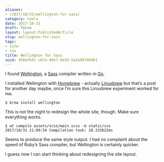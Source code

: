 ```yaml
---
aliases:
- /2017/10/31/wellington-for-sass/
category: tools
date: 2017-10-31
draft: false
layout: layout:PublishedArticle
slug: wellington-for-sass
tags:
- site
- css
title: Wellington for Sass
uuid: 458a7b5c-c67a-49e7-be3d-5a3a987bb961
---
```


[Wellington]: https://getwt.io/
[Sass]: http://sass-lang.com/
[Go]: https://golang.org/

I found [Wellington][], a [Sass][] compiler written in [Go][].

[Homebrew]: https://brew.sh/
[Linuxbrew]: http://linuxbrew.sh/

I installed Wellington with [Homebrew][] -
actually [Linuxbrew][] but that’s a post for another day maybe, once I’m sure
this Linuxbrew experiment worked for me.

    $ brew install wellington

This is not the night to redesign the whole site, though. Make sure everything
works.

    $ wt compile assets/scss/main.scss -b static/css
    2017/10/31 21:09:54 Compilation took: 28.333622ms

Seems to produce the same style output. I had no complaint about the speed of
Ruby’s Sass compiler, but Wellington is certainly quicker.

I guess now I can start thinking about redesigning the site layout.